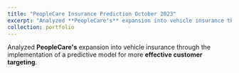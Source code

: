 ```yaml
---
title: "PeopleCare Insurance Prediction October 2023"
excerpt: "Analyzed **PeopleCare's** expansion into vehicle insurance through the implementation of a predictive model for more **effective customer targeting**. <br/><img src='/images/500x300.png'>"
collection: portfolio
---
```


Analyzed **PeopleCare's** expansion into vehicle insurance through the implementation of a predictive model for more **effective customer targeting**.


**Technical stack Used in the Project** - <img src="https://cdn.jsdelivr.net/gh/devicons/devicon/icons/python/python-original.svg" width ="16" height="100%"/> <img src="https://cdn.jsdelivr.net/gh/devicons/devicon/icons/jupyter/jupyter-original-wordmark.svg" width ="16" height="100%" /><img src="https://cdn.jsdelivr.net/gh/devicons/devicon/icons/azure/azure-original.svg" width ="16" height="100%" /> <img src="https://cdn.jsdelivr.net/gh/devicons/devicon/icons/flask/flask-original-wordmark.svg" width ="16" height="100%" /> <img src="https://cdn.jsdelivr.net/gh/devicons/devicon/icons/docker/docker-plain-wordmark.svg" width ="16" height="100%" />


  - Thoroughly examined customer behavior and other relevant features through a process of data visualization and data cleaning. This ensured the availability of accurate and high-quality data for the modeling task.  
  - Achieved an impressive prediction accuracy of **80%** by harnessing the robust capabilities of the **LightGBM** algorithm, optimizing its performance through hyperparameter tuning.
  - Streamlined the entire model deployment process using **Flask** and **Docker**, facilitating model delivery on the **Azure Container App** platform, optimizing operations and enhancing scalability.

The **Github code** is [here](https://github.com/Shyam-Sundar-7/PeopleCare)

